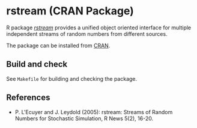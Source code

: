 # rstream (CRAN Package)

R package 
[*rstream*](https://CRAN.R-project.org/package=rtream)
provides a unified object oriented interface for multiple independent
streams of random numbers from different sources. 

The package can be installed from
[CRAN](https://CRAN.R-project.org/package=rstream).

## Build and check

See `Makefile` for building and checking the package.

## References

* P. L'Ecuyer and J. Leydold (2005): rstream: Streams of Random
  Numbers for Stochastic Simulation, R News 5(2), 16-20.

